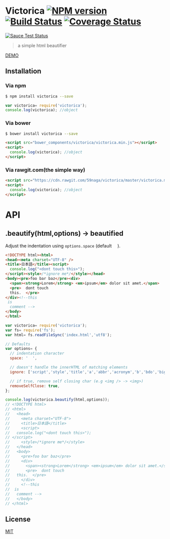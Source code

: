 # Victorica [![NPM version][npm-image]][npm] [![Build Status][travis-image]][travis] [![Coverage Status][coveralls-image]][coveralls]

[![Sauce Test Status][sauce-image]][sauce]

> a simple html beautifier

[DEMO](http://jsrun.it/59naga/victorica)

## Installation
### Via npm

```bash
$ npm install victorica --save
```

```js
var victorica= require('victorica');
console.log(victorica); //object
```

### Via bower

```bash
$ bower install victorica --save
```

```html
<script src="bower_components/victorica/victorica.min.js"></script>
<script>
  console.log(victorica); //object
</script>
```

### Via rawgit.com(the simple way)

```html
<script src="https://cdn.rawgit.com/59naga/victorica/master/victorica.min.js"></script>
<script>
  console.log(victorica); //object
</script>
```

# API

## .beautify(html,options) -> beautified

Adjust the indentation using `options.space` (default `  `).

```html
<!DOCTYPE html><html>
<head><meta charset="UTF-8" />
<title>日本語</title><script>
  console.log("<dont touch this>");
</script><style>/*ignore me*/</style></head>
<body><pre>foo bar baz</pre><div>
  <span><strong>Lorem</strong> <em>ipsum</em> dolor sit amet.</span>
  <pre>  dont touch
  this.  </pre>
</div><!--this
 is
  comment -->
</body>
</html>
```

```js
var victorica= require('victorica');
var fs= require('fs');
var html= fs.readFileSync('index.html','utf8');

// Defaults
var options= {
  // indentation character
  space: '  ',

  // doesn't handle the innerHTML of matching elements
  ignore: ['script','style','title','a','abbr','acronym','b','bdo','big','button','cite','code','dfn','em','i','img','kbd','label','map','object','pre','q','samp','small','span','strong','sub','sup','textarea','tt','var'],

  // if true, remove self closing char (e.g <img /> -> <img>)
  removeSelfClose: true,
};

console.log(victorica.beautify(html,options));
// <!DOCTYPE html>
// <html>
//   <head>
//     <meta charset="UTF-8">
//     <title>日本語</title>
//     <script>
//   console.log("<dont touch this>");
// </script>
//     <style>/*ignore me*/</style>
//   </head>
//   <body>
//     <pre>foo bar baz</pre>
//     <div>
//       <span><strong>Lorem</strong> <em>ipsum</em> dolor sit amet.</span>
//       <pre>  dont touch
//   this.  </pre>
//     </div>
//     <!--this
//  is
//   comment -->
//   </body>
// </html>
```

License
---
[MIT][License]

[License]: http://59naga.mit-license.org/

[sauce-image]: http://soysauce.berabou.me/u/59798/victorica.svg
[sauce]: https://saucelabs.com/u/59798
[npm-image]:https://img.shields.io/npm/v/victorica.svg?style=flat-square
[npm]: https://npmjs.org/package/victorica
[travis-image]: http://img.shields.io/travis/59naga/victorica.svg?style=flat-square
[travis]: https://travis-ci.org/59naga/victorica
[coveralls-image]: http://img.shields.io/coveralls/59naga/victorica.svg?style=flat-square
[coveralls]: https://coveralls.io/r/59naga/victorica?branch=master
